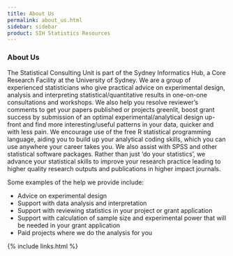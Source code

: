 ```yaml
---
title: About Us
permalink: about_us.html
sidebar: sidebar
product: SIH Statistics Resources
---
```


### About Us

The Statistical Consulting Unit is part of the Sydney Informatics Hub, a Core Research Facility at the University of Sydney. We are a group of experienced statisticians who give practical advice on experimental design, analysis and interpreting statistical/quantitative results in one-on-one consultations and workshops. We also help you resolve reviewer’s comments to get your papers published or projects greenlit, boost grant success by submission of an optimal experimental/analytical design up-front and find more interesting/useful patterns in your data, quicker and with less pain. We encourage use of the free R statistical programming language, aiding you to build up your analytical coding skills, which you can use anywhere your career takes you. We also assist with SPSS and other statistical software packages. Rather than just ‘do your statistics’, we advance your statistical skills to improve your research practice leading to higher quality research outputs and publications in higher impact journals.

 
Some examples of the help we provide include:

* Advice on experimental design
* Support with data analysis and interpretation
* Support with reviewing statistics in your project or grant application
* Support with calculation of sample size and experimental power that will be needed in your grant application
* Paid projects where we do the analysis for you


{% include links.html %}
